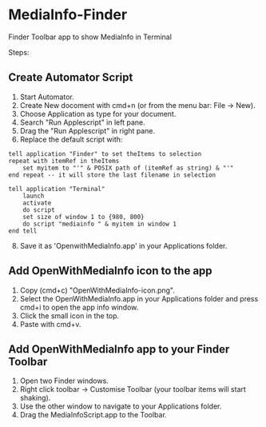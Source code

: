 # MediaInfo-Finder
Finder Toolbar app to show MediaInfo in Terminal

Steps:
## Create Automator Script
1. Start Automator.
2. Create New docoment with cmd+n (or from the menu bar: File -> New).
3. Choose Application as type for your document.
5. Search "Run Applescript" in left pane.
6. Drag the "Run Applescript" in right pane.
7. Replace the default script with:
```
tell application "Finder" to set theItems to selection
repeat with itemRef in theItems
    set myitem to "'" & POSIX path of (itemRef as string) & "'"
end repeat -- it will store the last filename in selection

tell application "Terminal"
    launch
    activate
    do script
    set size of window 1 to {980, 800}
    do script "mediainfo " & myitem in window 1
end tell
```
8. Save it as 'OpenwithMediaInfo.app' in your Applications folder.

## Add OpenWithMediaInfo icon to the app
1. Copy (cmd+c) "OpenWithMediaInfo-icon.png".
2. Select the OpenWithMediaInfo.app in your Applications folder and press cmd+i to open the app info window.
3. Click the small icon in the top.
4. Paste with cmd+v.

## Add OpenWithMediaInfo app to your Finder Toolbar
1. Open two Finder windows.
2. Right click toolbar -> Customise Toolbar (your toolbar items will start shaking).
3. Use the other window to navigate to your Applications folder.
4. Drag the MediaInfoScript.app to the Toolbar.


